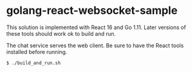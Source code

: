 # golang-react-websocket-sample

This solution is implemented with React 16 and Go 1.11. Later versions of these tools should work ok to build and run.

The chat service serves the web client. Be sure to have the React tools installed before running.

```
$ ./build_and_run.sh
```
